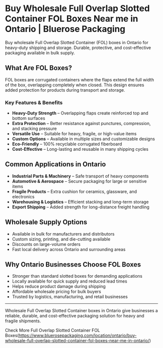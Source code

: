 # Buy Wholesale Full Overlap Slotted Container FOL Boxes Near me in Ontario | Bluerose Packaging

Buy wholesale Full Overlap Slotted Container (FOL) boxes in Ontario for heavy-duty shipping and storage. Durable, protective, and cost-effective packaging available in bulk supply.

## What Are FOL Boxes?
FOL boxes are corrugated containers where the flaps extend the full width of the box, overlapping completely when closed. This design ensures added protection for products during transport and storage.

### Key Features & Benefits
- **Heavy-Duty Strength** – Overlapping flaps create reinforced top and bottom surfaces  
- **Extra Protection** – Better resistance against punctures, compression, and stacking pressure  
- **Versatile Use** – Suitable for heavy, fragile, or high-value items  
- **Custom Options** – Available in multiple sizes and customizable designs  
- **Eco-Friendly** – 100% recyclable corrugated fiberboard  
- **Cost-Effective** – Long-lasting and reusable in many shipping cycles  

## Common Applications in Ontario
- **Industrial Parts & Machinery** – Safe transport of heavy components  
- **Automotive & Aerospace** – Secure packaging for large or sensitive items  
- **Fragile Products** – Extra cushion for ceramics, glassware, and electronics  
- **Warehousing & Logistics** – Efficient stacking and long-term storage  
- **Export Shipping** – Added strength for long-distance freight handling  

## Wholesale Supply Options
- Available in bulk for manufacturers and distributors  
- Custom sizing, printing, and die-cutting available  
- Discounts on large-volume orders  
- Fast local delivery across Ontario and surrounding areas  

## Why Ontario Businesses Choose FOL Boxes
- Stronger than standard slotted boxes for demanding applications  
- Locally available for quick supply and reduced lead times  
- Helps reduce product damage during shipping  
- Affordable wholesale pricing for bulk buyers  
- Trusted by logistics, manufacturing, and retail businesses  

---

Wholesale Full Overlap Slotted Container boxes in Ontario give businesses a reliable, durable, and cost-effective packaging solution for heavy and fragile shipments.

Check More Full Overlap Slotted Container FOL Boxes(https://www.bluerosepackaging.com/location/ontario/buy-wholesale-full-overlap-slotted-container-fol-boxes-near-me-in-ontario/)

